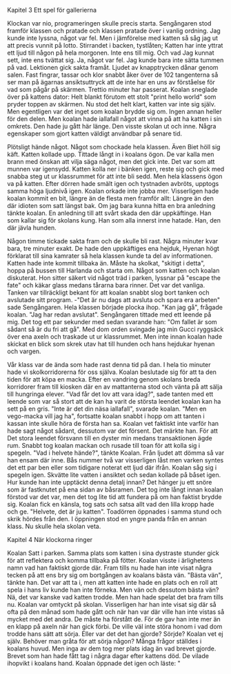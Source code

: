 Kapitel 3
	Ett spel för gallerierna

Klockan var nio, programeringen skulle precis starta. Sengångaren stod framför klassen och pratade och klassen pratade över i vanlig ordning. Jag kunde inte lyssna, något var fel. Men i jämförelse med katten så såg jag ut att precis vunnit på lotto. Stirrandet i backen, tystlåten; Katten har inte yttrat ett ljud till någon på hela morgonen. Inte ens till mig. Och vad Jag kunnat sett, inte ens tvättat sig. Ja, något var fel. Jag kunde bara inte sätta tummen på vad. Lektionen gick sakta framåt. Ljudet av knapptrycken dånar genom salen. Fast fingrar, tassar och klor snabbt åker över de 102 tangenterna så ser man på ägarnas ansiktsuttryck att de inte har en uns av förståelse för vad som pågår på skärmen. Trettio minuter har passerat. Koalan sneglade över på kattens dator: Helt blankt förutom ett stolt "print hello world" som pryder toppen av skärmen. Nu stod det helt klart, katten var inte sig själv. Men egentligen var det inget som koalan brydde sig om. Ingen annan heller för den delen. Men koalan hade iallafall något att vinna på att ha katten i sin omkrets. Den hade ju gått här länge. Den visste skolan ut och inne. Några egenskaper som gjort katten väldigt användbar på senare tid.

Plötsligt hände något. Något som chockade hela klassen. Även Biet höll sig käft. Katten kollade upp. Tittade långt in i koalans ögon. De var kalla men brann med önskan att vilja säga något, men det gick inte. Det var som att munnen var igensydd. Katten kolla ner i bänken igen, reste sig och gick med snabba steg ut ur klassrummet för att inte bli sedd. Men hela klassens ögon va på katten. Efter dörren hade smält igen och tystnaden avbröts, upptogs samma höga ljudnivå igen. Koalan orkade inte jobba mer. Visserligen hade koalan kommit en bit, längre än de flesta men framför allt: Längre än den där idioten som satt längst bak. Om jag bara kunna hitta en bra anledning tänkte koalan. En anledning till att svårt skada den där uppkäftinge. Han som kallar sig för skolans kung. Han som alla innerst inne hatade. Han, den där jävla hunden.

Någon timme tickade sakta fram och de skulle bli rast. Några minuter kvar bara, tre minuter exakt. De hade den uppkäftiges ena hejduk, Hyenan högt förklarat till sina kamrater så hela klassen kunde ta del av informationen. Katten hade inte kommit tillbaka än. Måste ha skolkat, "skitigt i detta", hoppa på bussen till Harlanda och starta om. Något som katten och koalan diskuterat. Hon sitter säkert vid något träd i parken, lyssnar på "escape the fate" och käkar glass medans tårarna bara rinner. Det var det vanliga. Tanken var tillräckligt bekant för att koalan snabbt slog bort tanken och avslutade sitt program. 
-"Det är nu dags att avsluta och spara era arbeten" sade Sengångaren. Hela klassen började plocka ihop. "Kan jag gå", frågade koalan. "Jag har redan avslutat". Sengångaren tittade med ett leende på mig. Det tog ett par sekunder med sedan svarande han: "Om fallet är som sådant så är du fri att gå". Med dom orden svingade jag min Gucci ryggsäck över ena axeln och traskade ut ur klassrummet. Men inte innan koalan hade skickat en blick som skrek utav hat till hunden och hans hejdukar hyenan och vargen.

Vår klass var de ända som hade rast denna tid på dan. I hela tio minuter hade vi skolkorridorerna för oss själva. Koalan beslutade sig för att ta den tiden för att köpa en macka. Efter en vandring genom skolans breda korridorer fram till kiosken där en av mattanterna stod och vänta på att sälja till hungringa elever. "Vad får det lov att vara idag?", sade tanten med ett leende som var så stort att de kan ha varit de största leendet koalan kan ha sett på en gris. "Inte är det din näsa iallafall", svarade koalan. "Men en vego-macka vill jag ha", fortsatte koalan snabbt i hopp om att tanten i kassan inte skulle höra de första han sa. Koalan vet faktiskt inte varför han hade sagt något sådant, dessutom var det försent. Det märkte han. För att Det stora leendet försvann till en dyster min medans transaktionen ägde rum. Snabbt tog koalan mackan och rusade till toan för att kolla sig i spegeln. "Vad i helvete hände?", tänkte Koalan. Från ljudet att dömma så var han ensam där inne. Bås nummer två var visserligen låst men varken syntes det ett par ben eller som tidigare noterat ett ljud där ifrån. Koalan såg sig i spegeln igen. Skvätte lite vatten i ansiktet och sedan kollade på båset igen. Hur kunde han inte upptäckt denna detalj innan? Det hänger ju ett snöre som är fastknutet på ena sidan av båsramen. Det tog inte långt innan koalan förstod var det var, men det tog lite tid att fundera på om han faktist brydde sig. Koalan fick en känsla, tog sats och satsa allt vad den lilla kropp hade och ge. "Helvete, det är ju katten". Toadörren öppnades i samma stund och skrik hördes från den. I öppningen stod en yngre panda från en annan klass. Nu skulle hela skolan veta.

Kapitel 4
	När klockorna ringer

Koalan Satt i parken. Samma plats som katten i sina dystraste stunder gick för att reflektera och komma tillbaka på fötter. Koalan visste i ärlighetens namn vad han faktiskt gjorde där. Fram tills nu hade han inte visat några tecken på att ens bry sig om bortgången av koalans bästa vän. "Bästa vän", tänkte han. Det var att ta i, men att katten inte hade en plats och en roll att spela i hans liv kunde han inte förneka. Men vän och dessutom bästa vän? Nä, det var kanske vad katten trodde. Men han hade spelat det bra fram tills nu. Koalan var omtyckt på skolan. Visserligen har han inte visat sig där så ofta på den månad som hade gått och när han var där ville han inte vistas så mycket med det andra. De måste ha förstått de. För de gav han inte mer än en klapp på axeln när han gick förbi. De ville väl inte störa honom i vad dom trodde hans sätt att sörja. Eller var det det han gjorde? Sörjde? Koalan vet ej själv. Behöver man gråta för att sörja någon? Många frågor ställdes i koalans huvud. Men inga av dem tog mer plats idag än vad brevet gjorde. Brevet som han hade fått tag i några dagar efter kattens död. De vilade ihopvikt i koalans hand. Koalan öppnade det igen och läste:
"
